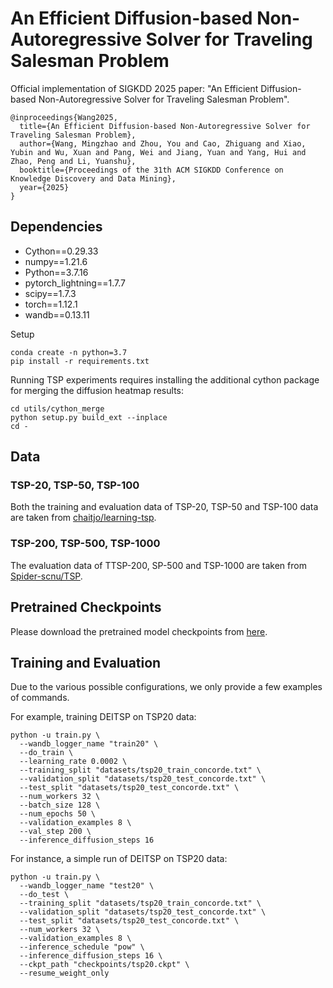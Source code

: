 # An Efficient Diffusion-based Non-Autoregressive Solver for Traveling Salesman Problem
Official implementation of SIGKDD 2025 paper: "An Efficient Diffusion-based Non-Autoregressive Solver for Traveling Salesman Problem".
```
@inproceedings{Wang2025,
  title={An Efficient Diffusion-based Non-Autoregressive Solver for Traveling Salesman Problem},
  author={Wang, Mingzhao and Zhou, You and Cao, Zhiguang and Xiao, Yubin and Wu, Xuan and Pang, Wei and Jiang, Yuan and Yang, Hui and Zhao, Peng and Li, Yuanshu},
  booktitle={Proceedings of the 31th ACM SIGKDD Conference on Knowledge Discovery and Data Mining},
  year={2025}
}
```
## Dependencies
+ Cython==0.29.33
+ numpy==1.21.6
+ Python==3.7.16
+ pytorch_lightning==1.7.7
+ scipy==1.7.3
+ torch==1.12.1
+ wandb==0.13.11

Setup
```
conda create -n python=3.7
pip install -r requirements.txt
```
Running TSP experiments requires installing the additional cython package for merging the diffusion heatmap results:
```
cd utils/cython_merge
python setup.py build_ext --inplace
cd -
```
## Data
### TSP-20, TSP-50, TSP-100
Both the training and evaluation data of TSP-20, TSP-50 and TSP-100 data are taken from [chaitjo/learning-tsp](https://github.com/chaitjo/learning-tsp).
### TSP-200, TSP-500, TSP-1000
The evaluation data of TTSP-200, SP-500 and TSP-1000 are taken from [Spider-scnu/TSP](https://github.com/Spider-scnu/TSP).
## Pretrained Checkpoints
Please download the pretrained model checkpoints from [here](https://drive.google.com/drive/folders/1YqensFpeH1Sep0yXS6T-jkL5RPPgc_1s?usp=sharing).


## Training and Evaluation
Due to the various possible configurations, we only provide a few examples of commands.

For example, training DEITSP on TSP20 data:
```
python -u train.py \
  --wandb_logger_name "train20" \
  --do_train \
  --learning_rate 0.0002 \
  --training_split "datasets/tsp20_train_concorde.txt" \
  --validation_split "datasets/tsp20_test_concorde.txt" \
  --test_split "datasets/tsp20_test_concorde.txt" \
  --num_workers 32 \
  --batch_size 128 \
  --num_epochs 50 \
  --validation_examples 8 \
  --val_step 200 \
  --inference_diffusion_steps 16

```
For instance, a simple run of DEITSP on TSP20 data:
```
python -u train.py \
  --wandb_logger_name "test20" \
  --do_test \
  --training_split "datasets/tsp20_train_concorde.txt" \
  --validation_split "datasets/tsp20_test_concorde.txt" \
  --test_split "datasets/tsp20_test_concorde.txt" \
  --num_workers 32 \
  --validation_examples 8 \
  --inference_schedule "pow" \
  --inference_diffusion_steps 16 \
  --ckpt_path "checkpoints/tsp20.ckpt" \
  --resume_weight_only

```
